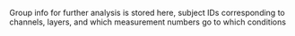 Group info for further analysis is stored here, subject IDs corresponding to channels, layers, and which measurement numbers go to which conditions
